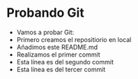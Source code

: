 
# Probando Git
- Vamos a probar Git:
- Primero creamos el repositiorio en local 
- Añadimos este README.md
- Realizamos el primer commit
- Esta línea es del segundo commit
- Esta línea es del tercer commit